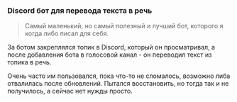 ### Discord бот для перевода текста в речь

> Самый маленький, но самый полезный и лучший бот, которого я когда либо писал для себя.

За ботом закреплялся топик в Discord, который он просматривал, а после добавления бота в голосовой канал - он переводил текст из топика в речь.

Очень часто им пользовался, пока что-то не сломалось, возможно либа отвалилась после обновлений. Пытался восстановить, но тогда так и не получилось, а сейчас нет нужды просто.
